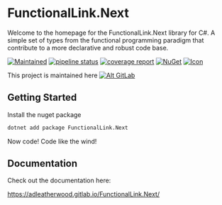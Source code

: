 # FunctionalLink.Next

Welcome to the homepage for the FunctionalLink.Next library for C#.  A simple 
set of types from the functional programming paradigm that contribute to a more 
declarative and robust code base.

[![Maintained](https://img.shields.io/badge/maintained%3F-yes-green.svg)]()
[![pipeline status](https://gitlab.com/adleatherwood/FunctionalLink.Next/badges/master/pipeline.svg)](https://gitlab.com/adleatherwood/FunctionalLink.Next/-/commits/master)
[![coverage report](https://gitlab.com/adleatherwood/FunctionalLink.Next/badges/master/coverage.svg)](https://gitlab.com/adleatherwood/FunctionalLink.Next/-/commits/master)
[![NuGet](https://img.shields.io/nuget/v/FunctionalLink.Next.svg?style=flat)](https://www.nuget.org/packages/FunctionalLink.Next/)
[![Icon](https://badgen.net/badge/icon/froyoshark/purple?icon=)](https://iconarchive.com/show/enkel-icons-by-froyoshark/Telegram-icon.html)

This project is maintained here [![Alt GitLab](https://docs.gitlab.com/assets/images/gitlab-logo.svg)](https://gitlab.com/adleatherwood/FunctionalLink.Next)

## Getting Started

Install the nuget package
```sh
dotnet add package FunctionalLink.Next
```

Now code!  Code like the wind!

## Documentation

Check out the documentation here: 

https://adleatherwood.gitlab.io/FunctionalLink.Next/

